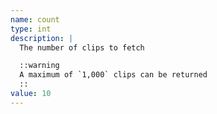 ```yaml
---
name: count
type: int
description: |
  The number of clips to fetch

  ::warning
  A maximum of `1,000` clips can be returned
  ::
value: 10
---
```


